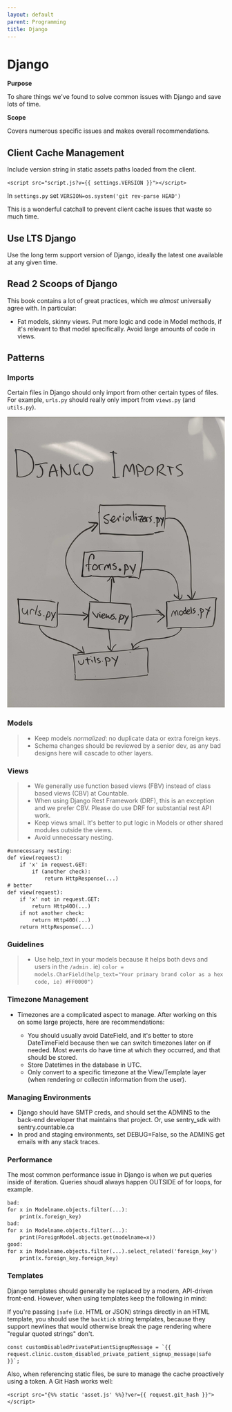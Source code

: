 ```yaml
---
layout: default
parent: Programming
title: Django
---
```


# Django

**Purpose**

To share things we've found to solve common issues with Django and save lots of time.

**Scope**

Covers numerous specific issues and makes overall recommendations.

## Client Cache Management

Include version string in static assets paths loaded from the client.

    <script src="script.js?v={{ settings.VERSION }}"></script>

In `settings.py` set `VERSION=os.system('git rev-parse HEAD')`

This is a wonderful catchall to prevent client cache issues that waste
so much time.

## Use LTS Django

Use the long term support version of Django, ideally the latest one
available at any given time.

## Read 2 Scoops of Django

This book contains a lot of great practices, which we *almost*
universally agree with. In particular:

  - Fat models, skinny views. Put more logic and code in Model methods,
    if it's relevant to that model specifically. Avoid large amounts of
    code in views.

## Patterns

### Imports

Certain files in Django should only import from other certain types of
files. For example, `urls.py` should really only import from `views.py`
(and `utils.py`).

![import flow](./django_import_flow.jpg)

### Models

>   - Keep models *normalized*: no duplicate data or extra foreign keys.
>   - Schema changes should be reviewed by a senior dev, as any bad
>     designs here will cascade to other layers.

### Views

>   - We generally use function based views (FBV) instead of class based
>     views (CBV) at Countable.
>   - When using Django Rest Framework (DRF), this is an exception and
>     we prefer CBV. Please do use DRF for substantial rest API work.
>   - Keep views small. It's better to put logic in Models or other
>     shared modules outside the views.
>   - Avoid unnecessary nesting.

    #unnecessary nesting:
    def view(request):
        if 'x' in request.GET:
            if (another check):
                return HttpResponse(...)
    # better
    def view(request):
        if 'x' not in request.GET:
            return Http400(...)
        if not another check:
            return Http400(...)
        return HttpResponse(...)

### Guidelines

>   - Use <span class="title-ref">help\_text</span> in your models
>     because it helps both devs and users in the `/admin` . ie) `color
>     = models.CharField(help_text="Your primary brand color as a hex
>     code, ie) #FF0000")`

### Timezone Management

  - Timezones are a complicated aspect to manage. After working on this
    on some large projects, here are recommendations:
    
      - You should usually avoid DateField, and it's better to store
        DateTimeField because then we can switch timezones later on if
        needed. Most events do have time at which they occurred, and
        that should be stored.
      - Store Datetimes in the database in UTC.
      - Only convert to a specific timezone at the View/Template layer
        (when rendering or collectin information from the user).

### Managing Environments

  - Django should have SMTP creds, and should set the ADMINS to the
    back-end developer that maintains that project. Or, use sentry\_sdk
    with sentry.countable.ca
  - In prod and staging environments, set DEBUG=False, so the ADMINS get
    emails with any stack traces.


### Performance

The most common performance issue in Django is when we put queries inside of iteration. Queries shoudl always happen OUTSIDE of for loops, for example.

```
bad:
for x in Modelname.objects.filter(...):
    print(x.foreign_key)
bad:
for x in Modelname.objects.filter(...):
    print(ForeignModel.objects.get(modelname=x))
good:
for x in Modelname.objects.filter(...).select_related('foreign_key')
    print(x.foreign_key.foreign_key)
```


### Templates

Django templates should generally be replaced by a modern, API-driven front-end. However, when using templates keep the following in mind:

If you're passing `|safe` (i.e. HTML or JSON) strings directly in an HTML template, you should use the `backtick` string templates, because they support newlines that would otherwise break the page rendering where "regular quoted strings" don't.

```
const customDisabledPrivatePatientSignupMessage = `{{ request.clinic.custom_disabled_private_patient_signup_message|safe }}`;
```

Also, when referencing static files, be sure to manage the cache proactively using a token. A Git Hash works well:

```
<script src="{%% static 'asset.js' %%}?ver={{ request.git_hash }}"></script>
```
